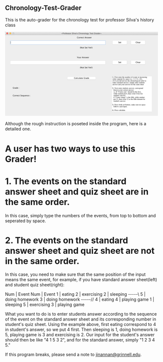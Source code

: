 ## Chronology-Test-Grader
This is the auto-grader for the chronology test for professor Silva's history class

![alt text](https://github.com/pumpkinjnn/Chronology-Test-Grader/blob/master/Screen%20Shot%202019-03-16%20at%206.20.13%20AM.png)


Although the rough instruction is poseted inside the program, here is a detailed one.

# A user has two ways to use this Grader!

# 1. The events on the standard answer sheet and quiz sheet are in the same order.
In this case, simply type the numbers of the events, from top to bottom and seperated by space.

# 2. The events on the standard answer sheet and quiz sheet are not in the same order.
In this case, you need to make sure that the same position of the input means the same
event, for example, if you have standard answer sheet(left) and student quiz sheet(right):

Num   |     Event                                 Num  |   Event
 1    |    eating                                  2   |   exercising
 2    |    sleeping             -----\\            5   |   doing homework
 3    |    doing homework       -----//            4   |   eating
 4    |    playing game                            1   |   sleeping
 5    |    exercising                              3   |   playing game
 
 What you want to do is to enter students answer according to the sequence of the event on the standard
 answer sheet and its corresponding number in student's quiz sheet. Using the example above,
 first eating correspond to 4 in student's answer, so we put 4 first. Then sleeping is 1, doing homework 
 is 5, playing game is 3 and exercising is 2. Our input for the student's answer should then be like
 "4 1 5 3 2", and for the standard answer, simply "1 2 3 4 5."
 
 If this program breaks, please send a note to jinannan@grinnell.edu.
